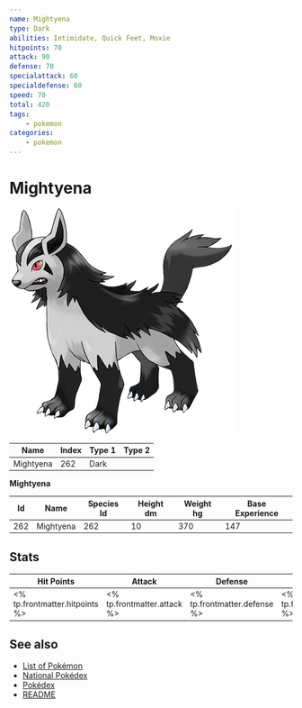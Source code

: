 ```yaml
---
name: Mightyena
type: Dark
abilities: Intimidate, Quick Feet, Moxie
hitpoints: 70
attack: 90
defense: 70
specialattack: 60
specialdefense: 60
speed: 70
total: 420
tags:
    - pokemon
categories:
    - pokemon
---
```


# Mightyena


![Mightyena](images/262.png)

| **Name** | **Index** | **Type 1** | **Type 2** |
|----|----|----|----|
| Mightyena | 262 | Dark  |  |

**Mightyena** 




| **Id** | **Name** | **Species Id** | **Height dm** | **Weight hg** | **Base Experience** |
|--------|----------|----------------|------------|------------|---------------------|
| 262 | Mightyena | 262 | 10 | 370 | 147 |



## Stats

| **Hit Points** | **Attack** | **Defense** | **Special Attack** | **Special Defense** | **Speed** | **Total** |
|----------------|------------|-------------|--------------------|---------------------|-----------|-----------|
| <% tp.frontmatter.hitpoints %> | <% tp.frontmatter.attack %> | <% tp.frontmatter.defense %> | <% tp.frontmatter.specialattack %> | <% tp.frontmatter.specialdefense %> | <% tp.frontmatter.speed %> | <% tp.frontmatter.total %> |

## See also

- [List of Pokémon](../pokemon.md)
- [National Pokédex](../national_pokedex.md)
- [Pokédex](../pokedex.md)
- [README](../README.md)
